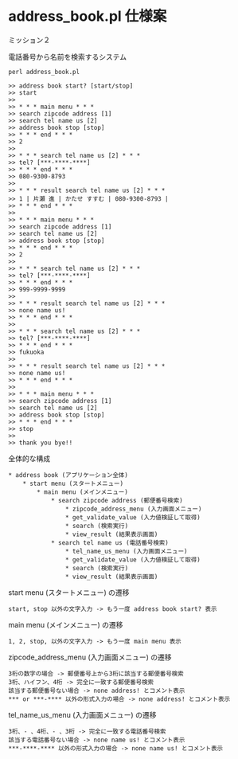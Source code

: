 # address_book.pl 仕様案

ミッション２

電話番号から名前を検索するシステム

    perl address_book.pl

    >> address book start? [start/stop]
    >> start
    >>
    >> * * * main menu * * *
    >> search zipcode address [1]
    >> search tel name us [2]
    >> address book stop [stop]
    >> * * * end * * *
    >> 2
    >>
    >> * * * search tel name us [2] * * *
    >> tel? [***-****-****]
    >> * * * end * * *
    >> 080-9300-8793
    >>
    >> * * * result search tel name us [2] * * *
    >> 1 | 片瀬 進 | かたせ すすむ | 080-9300-8793 |
    >> * * * end * * *
    >>
    >> * * * main menu * * *
    >> search zipcode address [1]
    >> search tel name us [2]
    >> address book stop [stop]
    >> * * * end * * *
    >> 2
    >>
    >> * * * search tel name us [2] * * *
    >> tel? [***-****-****]
    >> * * * end * * *
    >> 999-9999-9999
    >>
    >> * * * result search tel name us [2] * * *
    >> none name us!
    >> * * * end * * *
    >>
    >> * * * search tel name us [2] * * *
    >> tel? [***-****-****]
    >> * * * end * * *
    >> fukuoka
    >>
    >> * * * result search tel name us [2] * * *
    >> none name us!
    >> * * * end * * *
    >>
    >> * * * main menu * * *
    >> search zipcode address [1]
    >> search tel name us [2]
    >> address book stop [stop]
    >> * * * end * * *
    >> stop
    >>
    >> thank you bye!!

全体的な構成

    * address book (アプリケーション全体)
        * start menu (スタートメニュー)
            * main menu (メインメニュー)
                * search zipcode address (郵便番号検索)
                    * zipcode_address_menu (入力画面メニュー)
                    * get_validate_value (入力値検証して取得)
                    * search (検索実行)
                    * view_result (結果表示画面)
                * search tel name us (電話番号検索)
                    * tel_name_us_menu (入力画面メニュー)
                    * get_validate_value (入力値検証して取得)
                    * search (検索実行)
                    * view_result (結果表示画面)

start menu (スタートメニュー) の遷移

    start, stop 以外の文字入力 -> もう一度 address book start? 表示

main menu (メインメニュー) の遷移

    1, 2, stop, 以外の文字入力 -> もう一度 main menu 表示

zipcode_address_menu (入力画面メニュー) の遷移

    3桁の数字の場合 -> 郵便番号上から3桁に該当する郵便番号検索
    3桁、ハイフン、4桁 -> 完全に一致する郵便番号検索
    該当する郵便番号ない場合 -> none address! とコメント表示
    *** or ***-**** 以外の形式入力の場合 -> none address! とコメント表示

tel_name_us_menu (入力画面メニュー) の遷移

    3桁、- 、4桁、- 、3桁 -> 完全に一致する電話番号検索
    該当する電話番号ない場合 -> none name us! とコメント表示
    ***-****-**** 以外の形式入力の場合 -> none name us! とコメント表示
